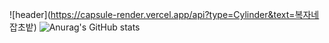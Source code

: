 ![header](https://capsule-render.vercel.app/api?type=Cylinder&text=복자네 잡초밭)
![Anurag's GitHub stats](https://github-readme-stats.vercel.app/api?username=KOREAMANDOO&show_icons=true&theme=radical)
